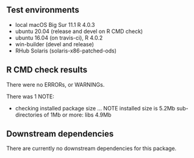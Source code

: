 ## Test environments
* local macOS Big Sur 11.1 R 4.0.3
* ubuntu 20.04 (release and devel on R CMD check)
* ubuntu 16.04 (on travis-ci), R 4.0.2
* win-builder (devel and release)
* RHub Solaris (solaris-x86-patched-ods)

## R CMD check results
There were no ERRORs, or WARNINGs.

There was 1 NOTE:

* checking installed package size ... NOTE
  installed size is  5.2Mb
  sub-directories of 1Mb or more:
    libs   4.9Mb


## Downstream dependencies
There are currently no downstream dependencies for this package.

